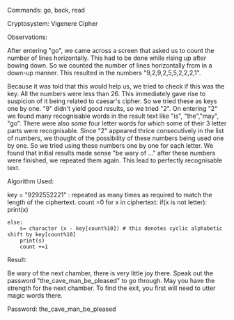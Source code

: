 Commands: go, back, read

Cryptosystem: Vigenere Cipher

Observations:

After entering "go", we came across a screen that asked us to count the number of lines horizontally. This had to be done while rising up after bowing down. So we counted the number of lines horizontally from in a down-up manner. This resulted in the numbers "9,2,9,2,5,5,2,2,2,1". 

Because it was told that this would help us, we tried to check if this was the key. All the numbers were less than 26. This immediately gave rise to suspicion of it being related to caesar's cipher.  So we tried these as keys one by one. "9" didn't yield good results, so we tried "2". On entering "2" we found many recognisable words in the result text like "is", "the","may", "go". There were also some four letter words for which some of their 3 letter parts were recognisable. Since "2" appeared thrice consecutively in the list of numbers, we thought of the possibility of these numbers being used one by one. So we tried using these numbers one by one for each letter. We found that initial results made sense "be wary of ..." after these numbers were finished, we repeated them again. This lead to perfectly recognisable text.

Algorithm Used:

key = "9292552221" : repeated as many times as required to match the length of the ciphertext.
count =0
for x in ciphertext:
    if(x is not letter):
        print(x)

    else:
        s= character (x - key[count%10]) # this denotes cyclic alphabetic shift by key[count%10]
        print(s)
        count +=1

Result:

Be wary of the next chamber, there is very little joy there. Speak out the password "the_cave_man_be_pleased" to go through. May you have the strength for the next chamber. To find the exit, you first will need to utter magic words there.

Password: the_cave_man_be_pleased
